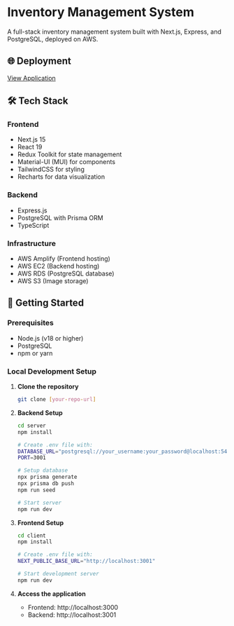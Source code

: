 # Inventory Management System

A full-stack inventory management system built with Next.js, Express, and PostgreSQL, deployed on AWS.

## 🌐 Deployment
[View Application](https://master.d8aebdh7vz8yy.amplifyapp.com/)

## 🛠️ Tech Stack

### Frontend
- Next.js 15
- React 19
- Redux Toolkit for state management
- Material-UI (MUI) for components
- TailwindCSS for styling
- Recharts for data visualization

### Backend
- Express.js
- PostgreSQL with Prisma ORM
- TypeScript

### Infrastructure
- AWS Amplify (Frontend hosting)
- AWS EC2 (Backend hosting)
- AWS RDS (PostgreSQL database)
- AWS S3 (Image storage)

## 🚀 Getting Started

### Prerequisites
- Node.js (v18 or higher)
- PostgreSQL
- npm or yarn

### Local Development Setup

1. **Clone the repository**
   ```bash
   git clone [your-repo-url]
   ```

2. **Backend Setup**
   ```bash
   cd server
   npm install

   # Create .env file with:
   DATABASE_URL="postgresql://your_username:your_password@localhost:5432/your_database_name"
   PORT=3001

   # Setup database
   npx prisma generate
   npx prisma db push
   npm run seed

   # Start server
   npm run dev
   ```

3. **Frontend Setup**
   ```bash
   cd client
   npm install

   # Create .env file with:
   NEXT_PUBLIC_BASE_URL="http://localhost:3001"

   # Start development server
   npm run dev
   ```

4. **Access the application**
   - Frontend: http://localhost:3000
   - Backend: http://localhost:3001
